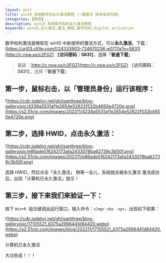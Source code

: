 ```yaml
---
layout: post
title: win10 系统数字权永久激活教程（一键激活 简单亲测可用）
categories: [教程]
description: win10 系统数字权利永久激活教程
keywords: win10,永久激活,激活,教程,数字权利,digital activation
---
```


数字权利激活是微软在 win10 中新提供的激活方式，可以**永久激活**，下载：[https://url03.ctfile.com/f/24333903-724670236-e0717a?p=5831](http://c.nxw.so/c2FGZ) 【**访问密码：5831**】，选择「**普通下载**」

> 备链：[http://c.nxw.so/c2FGZ](http://c.nxw.so/c2FGZ) 【**访问密码：5831**】，选择「**普通下载**」

## 第一步，鼠标右击，以「管理员身份」运行该程序：

![https://cdn.jsdelivr.net/gh/isanthree/blog-gallery/pic/4239a5531af1e2654e52622f532b4650e4720e.png](https://s2.51cto.com/images/202211/4239a5531af1e2654e52622f532b4650e4720e.png)

## 第二步，选择 HWID，点击永久激活：

![https://cdn.jsdelivr.net/gh/isanthree/blog-gallery/pic/e86ade516242173afa2433078ba62739c3b50f.png](https://s2.51cto.com/images/202211/e86ade516242173afa2433078ba62739c3b50f.png)

选择 HWID，然后点击「永久激活」
稍等一会儿，系统就会被永久激活
激活成功后，出现「计算机已永久激活」提示！

## 第三步，接下来我们来验证一下：

按下 `Win+R`  组合键调出运行窗口，输入命令：`slmgr.vbs -xpr`，出现如下结果：

![https://cdn.jsdelivr.net/gh/isanthree/blog-gallery/pic/17105521_6375a2996441d84420.webp](https://s2.51cto.com/images/blog/202211/17105521_6375a2996441d84420.webp)

计算机已永久激活

大功告成！！！
